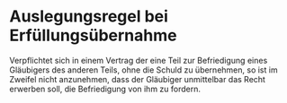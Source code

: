# Auslegungsregel bei Erfüllungsübernahme

Verpflichtet sich in einem Vertrag der eine Teil zur Befriedigung eines Gläubigers des anderen Teils, ohne die Schuld zu übernehmen, so ist im Zweifel nicht anzunehmen, dass der Gläubiger unmittelbar das Recht erwerben soll, die Befriedigung von ihm zu fordern.
